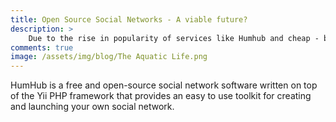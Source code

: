 ```yaml
---
title: Open Source Social Networks - A viable future?
description: >
	Due to the rise in popularity of services like Humhub and cheap - but good quality - hardware like the Raspberry Pi, we're considering migrating & combining wordpress with a R.Pi service that will be secondarily hosted on Github. 
comments: true
image: /assets/img/blog/The Aquatic Life.png
---
```


HumHub is a free and open-source social network software written on top of the Yii PHP framework that provides an easy to use toolkit for creating and launching your own social network.
